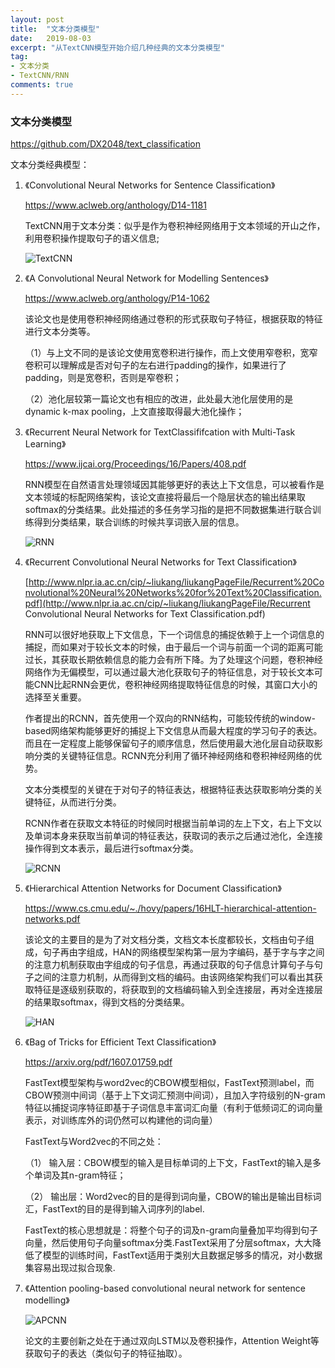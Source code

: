 ```yaml
---
layout: post
title:  "文本分类模型"
date:   2019-08-03
excerpt: "从TextCNN模型开始介绍几种经典的文本分类模型"
tag:
- 文本分类 
- TextCNN/RNN
comments: true
---
```


### 文本分类模型

https://github.com/DX2048/text_classification

文本分类经典模型：

1. 《Convolutional Neural Networks for Sentence Classification》

   https://www.aclweb.org/anthology/D14-1181

   TextCNN用于文本分类：似乎是作为卷积神经网络用于文本领域的开山之作，利用卷积操作提取句子的语义信息;

   ![TextCNN](/Users/zhaobinbin/Desktop/Eleanor/Conclusion/文本分类/TextCNN.png)

2. 《A Convolutional Neural Network for Modelling Sentences》

   https://www.aclweb.org/anthology/P14-1062

   该论文也是使用卷积神经网络通过卷积的形式获取句子特征，根据获取的特征进行文本分类等。

   （1）与上文不同的是该论文使用宽卷积进行操作，而上文使用窄卷积，宽窄卷积可以理解成是否对句子的左右进行padding的操作，如果进行了padding，则是宽卷积，否则是窄卷积；

   （2）池化层较第一篇论文也有相应的改进，此处最大池化层使用的是dynamic k-max pooling，上文直接取得最大池化操作；

3. 《Recurrent Neural Network for TextClassififcation with Multi-Task Learning》

   https://www.ijcai.org/Proceedings/16/Papers/408.pdf

   RNN模型在自然语言处理领域因其能够更好的表达上下文信息，可以被看作是文本领域的标配网络架构，该论文直接将最后一个隐层状态的输出结果取softmax的分类结果。此处描述的多任务学习指的是把不同数据集进行联合训练得到分类结果，联合训练的时候共享词嵌入层的信息。

   ![RNN](/Users/zhaobinbin/Desktop/Eleanor/Conclusion/文本分类/RNN.png)

4. 《Recurrent Convolutional Neural Networks for Text Classification》

   [http://www.nlpr.ia.ac.cn/cip/~liukang/liukangPageFile/Recurrent%20Convolutional%20Neural%20Networks%20for%20Text%20Classification.pdf](http://www.nlpr.ia.ac.cn/cip/~liukang/liukangPageFile/Recurrent Convolutional Neural Networks for Text Classification.pdf)

   RNN可以很好地获取上下文信息，下一个词信息的捕捉依赖于上一个词信息的捕捉，而如果对于较长文本的时候，由于最后一个词与前面一个词的距离可能过长，其获取长期依赖信息的能力会有所下降。为了处理这个问题，卷积神经网络作为无偏模型，可以通过最大池化获取句子的特征信息，对于较长文本可能CNN比起RNN会更优，卷积神经网络提取特征信息的时候，其窗口大小的选择至关重要。

   作者提出的RCNN，首先使用一个双向的RNN结构，可能较传统的window-based网络架构能够更好的捕捉上下文信息从而最大程度的学习句子的表达。而且在一定程度上能够保留句子的顺序信息，然后使用最大池化层自动获取影响分类的关键特征信息。RCNN充分利用了循环神经网络和卷积神经网络的优势。

   文本分类模型的关键在于对句子的特征表达，根据特征表达获取影响分类的关键特征，从而进行分类。

   RCNN作者在获取文本特征的时候同时根据当前单词的左上下文，右上下文以及单词本身来获取当前单词的特征表达，获取词的表示之后通过池化，全连接操作得到文本表示，最后进行softmax分类。

   ![RCNN](/Users/zhaobinbin/Desktop/Eleanor/Conclusion/文本分类/RCNN.png)

5. 《Hierarchical Attention Networks for Document Classification》

   https://www.cs.cmu.edu/~./hovy/papers/16HLT-hierarchical-attention-networks.pdf

   该论文的主要目的是为了对文档分类，文档文本长度都较长，文档由句子组成，句子再由字组成，HAN的网络模型架构第一层为字编码，基于字与字之间的注意力机制获取由字组成的句子信息，再通过获取的句子信息计算句子与句子之间的注意力机制，从而得到文档的编码。由该网络架构我们可以看出其获取特征是逐级别获取的，将获取到的文档编码输入到全连接层，再对全连接层的结果取softmax，得到文档的分类结果。

   ![HAN](/Users/zhaobinbin/Desktop/Eleanor/Conclusion/文本分类/HAN.png)

6. 《Bag of Tricks for Efficient Text Classification》

   https://arxiv.org/pdf/1607.01759.pdf

   FastText模型架构与word2vec的CBOW模型相似，FastText预测label，而CBOW预测中间词（基于上下文词汇预测中间词），且加入字符级别的N-gram特征以捕捉词序特征即基于子词信息丰富词汇向量（有利于低频词汇的词向量表示，对训练库外的词仍然可以构建他的词向量）

   FastText与Word2vec的不同之处：

   （1） 输入层：CBOW模型的输入是目标单词的上下文，FastText的输入是多个单词及其n-gram特征；

   （2） 输出层：Word2vec的目的是得到词向量，CBOW的输出是输出目标词汇，FastText的目的是得到输入词序列的label.

   FastText的核心思想就是：将整个句子的词及n-gram向量叠加平均得到句子向量，然后使用句子向量softmax分类.FastText采用了分层softmax，大大降低了模型的训练时间，FastText适用于类别大且数据足够多的情况，对小数据集容易出现过拟合现象.

7. 《Attention pooling-based convolutional neural network for sentence modelling》

   ![APCNN](/Users/zhaobinbin/Desktop/Eleanor/Conclusion/文本分类/APCNN.png)
   
   
   
   论文的主要创新之处在于通过双向LSTM以及卷积操作，Attention Weight等获取句子的表达（类似句子的特征抽取）。
